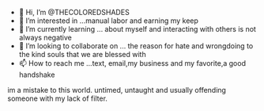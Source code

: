 - 👋 Hi, I’m @THECOLOREDSHADES
- 👀 I’m interested in ...manual labor and earning my keep
- 🌱 I’m currently learning ... about myself and interacting with others is not always negative
- 💞️ I’m looking to collaborate on ... the reason for hate and wrongdoing to the kind souls that we are blessed with
- 📫 How to reach me ...text, email,my business and my favorite,a good handshake

<!---
THECOLOREDSHADES/THECOLOREDSHADES is a ✨ special ✨ repository because its `README.md` (this file) appears on your GitHub profile.
You can click the Preview link to take a look at your changes.
--->
im a mistake to this world. untimed, untaught and usually offending someone with my lack of filter. 
